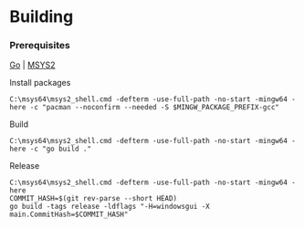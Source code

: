 # Building


### Prerequisites

[Go](https://go.dev/doc/install) | [MSYS2](https://www.msys2.org/)

Install packages
```console
C:\msys64\msys2_shell.cmd -defterm -use-full-path -no-start -mingw64 -here -c "pacman --noconfirm --needed -S $MINGW_PACKAGE_PREFIX-gcc"
```

Build
```console
C:\msys64\msys2_shell.cmd -defterm -use-full-path -no-start -mingw64 -here -c "go build ."
```

Release
```console
C:\msys64\msys2_shell.cmd -defterm -use-full-path -no-start -mingw64 -here
COMMIT_HASH=$(git rev-parse --short HEAD)
go build -tags release -ldflags "-H=windowsgui -X main.CommitHash=$COMMIT_HASH"
```